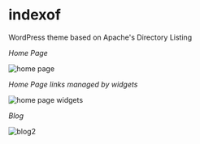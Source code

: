 # indexof
WordPress theme based on Apache's Directory Listing

*Home Page*

![home page](https://user-images.githubusercontent.com/173229/34442059-9d729e16-ec8d-11e7-8726-c6d6c95a6a78.png)

*Home Page links managed by widgets*

![home page widgets](https://user-images.githubusercontent.com/173229/34442062-a76f7baa-ec8d-11e7-8e4d-e38a55d72d8f.png)

*Blog*

![blog2](https://user-images.githubusercontent.com/173229/34442574-03baa922-ec91-11e7-9a83-6ab3724c2852.png)
